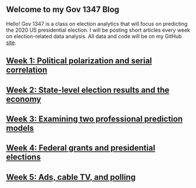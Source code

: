 ## Welcome to my Gov 1347 Blog


Hello! Gov 1347 is a class on election analytics that will focus on predicting the 2020 US presidential election. I will be posting short articles every week on election-related data analysis. All data and code will be on my GitHub [site](https://github.com/hwsimpson33/pres2020).


## [Week 1: Political polarization and serial correlation](posts/week1.md)

## [Week 2: State-level election results and the economy](posts/week2.md)

## [Week 3: Examining two professional prediction models](posts/week3.md)

## [Week 4: Federal grants and presidential elections](posts/week4.md)

## [Week 5: Ads, cable TV, and polling](posts/week5.md)

